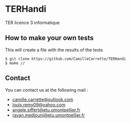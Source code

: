 # TERHandi
TER licence 3 informatique

## How to make your own tests 
This will create a file with the results of the tests

```
$ git clone https://github.com/CamilleCarrette/TERHandi
$ make //

```

## Contact

You can contact us at the following mail :
* camille.carrette@outlook.com
* louis.remy09@yahoo.com
* angele.siffert@etu.umontpellier.fr
* rayan.mediouni@etu.umontpellier.fr